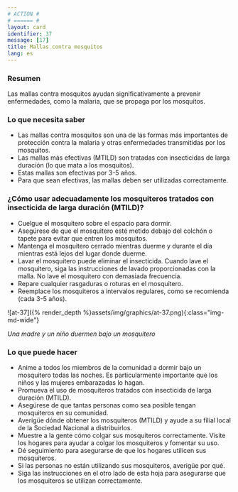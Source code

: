 ```yaml
---
# ACTION #
# ====== #
layout: card
identifier: 37
message: [17]
title: Mallas contra mosquitos
lang: es
---
```


### Resumen

Las mallas contra mosquitos ayudan significativamente a prevenir enfermedades, como la malaria, que se propaga por los mosquitos.

### Lo que necesita saber
- Las mallas contra mosquitos son una de las formas más importantes de protección contra la malaria y otras enfermedades transmitidas por los mosquitos.
- Las mallas más efectivas (MTILD) son tratadas con insecticidas de larga duración (lo que mata a los mosquitos).
- Estas mallas son efectivas por 3-5 años.
- Para que sean efectivas, las mallas deben ser utilizadas correctamente.

### ¿Cómo usar adecuadamente los mosquiteros tratados con insecticida de larga duración (MTILD)?
- Cuelgue el mosquitero sobre el espacio para dormir.
- Asegúrese de que el mosquitero esté metido debajo del colchón o tapete para evitar que entren los mosquitos.
- Mantenga el mosquitero cerrado mientras duerme y durante el día mientras está lejos del lugar donde duerme.
- Lavar el mosquitero puede eliminar el insecticida. Cuando lave el mosquitero, siga las instrucciones de lavado proporcionadas con la malla. No lave el mosquitero con demasiada frecuencia.
- Repare cualquier rasgaduras o roturas en el mosquitero.
- Reemplace los mosquiteros a intervalos regulares, como se recomienda (cada 3-5 años).

![at-37]({% render_depth %}assets/img/graphics/at-37.png){:class="img-md-wide"}

*Una madre y un niño duermen bajo un mosquitero*

### Lo que puede hacer
- Anime a todos los miembros de la comunidad a dormir bajo un mosquitero todas las noches. Es particularmente importante que los niños y las mujeres embarazadas lo hagan.
- Promueva el uso de mosquiteros tratados con insecticida de larga duración (MTILD).
- Asegúrese de que tantas personas como sea posible tengan mosquiteros en su comunidad.
- Averigüe dónde obtener los mosquiteros (MTILD) y ayude a su filial local de la Sociedad Nacional a distribuirlos.
- Muestre a la gente cómo colgar sus mosquiteros correctamente. Visite los hogares para ayudar a colgar los mosquiteros y fomentar su uso.
- Dé seguimiento para asegurarse de que los hogares utilicen sus mosquiteros.
- Si las personas no están utilizando sus mosquiteros, averigüe por qué.
- Siga las instrucciones en el otro lado de esta hoja para asegurarse que los mosquiteros se utilizan correctamente.
